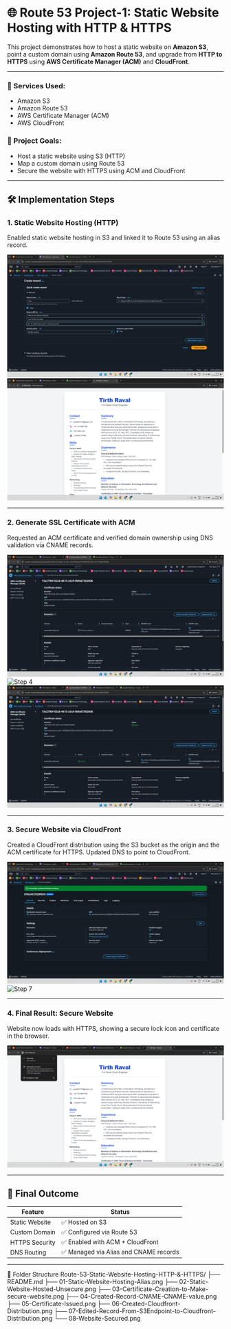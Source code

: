 # 🌐 Route 53 Project-1: Static Website Hosting with HTTP & HTTPS

This project demonstrates how to host a static website on **Amazon S3**, point a custom domain using **Amazon Route 53**, and upgrade from **HTTP to HTTPS** using **AWS Certificate Manager (ACM)** and **CloudFront**.

---

### 🧰 Services Used:
- Amazon S3
- Amazon Route 53
- AWS Certificate Manager (ACM)
- AWS CloudFront

### 🔧 Project Goals:
- Host a static website using S3 (HTTP)
- Map a custom domain using Route 53
- Secure the website with HTTPS using ACM and CloudFront

---

## 🛠️ Implementation Steps

### 1. Static Website Hosting (HTTP)

Enabled static website hosting in S3 and linked it to Route 53 using an alias record.

![Step 1](01-Static-Website-Hosting-Alias.png)  
![Step 2](02-Static-Website-Hosted-Unsecure.png)

---

### 2. Generate SSL Certificate with ACM

Requested an ACM certificate and verified domain ownership using DNS validation via CNAME records.

![Step 3](03-Certificate-Creation-to-Make-secure-website.png)  
![Step 4](04-Created-Record-CNAME-CNAME-value.png)  
![Step 5](05-Certificate-Issued.png)

---

### 3. Secure Website via CloudFront

Created a CloudFront distribution using the S3 bucket as the origin and the ACM certificate for HTTPS. Updated DNS to point to CloudFront.

![Step 6](06-Created-Cloudfront-Distribution.png)  
![Step 7](07-Edited-Record-From-S3Endpoint-to-Cloudfront-Distribution.png)

---

### 4. Final Result: Secure Website

Website now loads with HTTPS, showing a secure lock icon and certificate in the browser.

![Step 8](08-Website-Secured.png)

---

## 🔐 Final Outcome

| Feature | Status |
|--------|--------|
| Static Website | ✅ Hosted on S3 |
| Custom Domain | ✅ Configured via Route 53 |
| HTTPS Security | ✅ Enabled with ACM + CloudFront |
| DNS Routing | ✅ Managed via Alias and CNAME records |

---

📁 Folder Structure
Route-53-Static-Website-Hosting-HTTP-&-HTTPS/
├── README.md
├── 01-Static-Website-Hosting-Alias.png
├── 02-Static-Website-Hosted-Unsecure.png
├── 03-Certificate-Creation-to-Make-secure-website.png
├── 04-Created-Record-CNAME-CNAME-value.png
├── 05-Certificate-Issued.png
├── 06-Created-Cloudfront-Distribution.png
├── 07-Edited-Record-From-S3Endpoint-to-Cloudfront-Distribution.png
└── 08-Website-Secured.png


